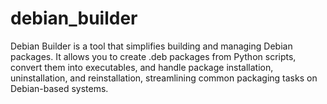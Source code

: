 # debian_builder
Debian Builder is a tool that simplifies building and managing Debian packages. It allows you to create .deb packages from Python scripts, convert them into executables, and handle package installation, uninstallation, and reinstallation, streamlining common packaging tasks on Debian-based systems.
